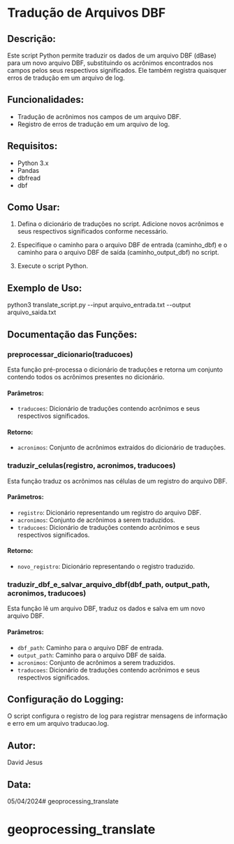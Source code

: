 # Tradução de Arquivos DBF

## Descrição:

Este script Python permite traduzir os dados de um arquivo DBF (dBase) para um novo arquivo DBF, substituindo os acrônimos encontrados nos campos pelos seus respectivos significados. Ele também registra quaisquer erros de tradução em um arquivo de log.

## Funcionalidades:

- Tradução de acrônimos nos campos de um arquivo DBF.
- Registro de erros de tradução em um arquivo de log.

## Requisitos:

- Python 3.x
- Pandas
- dbfread
- dbf

## Como Usar:

1. Defina o dicionário de traduções no script. Adicione novos acrônimos e seus respectivos significados conforme necessário.
   
2. Especifique o caminho para o arquivo DBF de entrada (caminho_dbf) e o caminho para o arquivo DBF de saída (caminho_output_dbf) no script.

3. Execute o script Python.

## Exemplo de Uso:
python3 translate_script.py --input arquivo_entrada.txt --output arquivo_saida.txt

## Documentação das Funções:

### preprocessar_dicionario(traducoes)

Esta função pré-processa o dicionário de traduções e retorna um conjunto contendo todos os acrônimos presentes no dicionário.

#### Parâmetros:
- `traducoes`: Dicionário de traduções contendo acrônimos e seus respectivos significados.

#### Retorno:
- `acronimos`: Conjunto de acrônimos extraídos do dicionário de traduções.

### traduzir_celulas(registro, acronimos, traducoes)

Esta função traduz os acrônimos nas células de um registro do arquivo DBF.

#### Parâmetros:
- `registro`: Dicionário representando um registro do arquivo DBF.
- `acronimos`: Conjunto de acrônimos a serem traduzidos.
- `traducoes`: Dicionário de traduções contendo acrônimos e seus respectivos significados.

#### Retorno:
- `novo_registro`: Dicionário representando o registro traduzido.

### traduzir_dbf_e_salvar_arquivo_dbf(dbf_path, output_path, acronimos, traducoes)

Esta função lê um arquivo DBF, traduz os dados e salva em um novo arquivo DBF.

#### Parâmetros:
- `dbf_path`: Caminho para o arquivo DBF de entrada.
- `output_path`: Caminho para o arquivo DBF de saída.
- `acronimos`: Conjunto de acrônimos a serem traduzidos.
- `traducoes`: Dicionário de traduções contendo acrônimos e seus respectivos significados.

## Configuração do Logging:

O script configura o registro de log para registrar mensagens de informação e erro em um arquivo traducao.log.

## Autor:

David Jesus

## Data:

05/04/2024# geoprocessing_translate
# geoprocessing_translate
